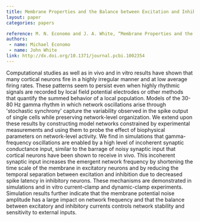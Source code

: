 ```yaml
---
title: Membrane Properties and the Balance between Excitation and Inhibition Control Gamma-Frequency Oscillations Arising from Feedback Inhibition
layout: paper
categories: papers

reference: M. N. Economo and J. A. White, “Membrane Properties and the Balance between Excitation and Inhibition Control Gamma-Frequency Oscillations Arising from Feedback Inhibition.,” PLoS Comput Biol, vol. 8, no. 1, p. e1002354, Jan. 2012.
authors: 
 - name: Michael Economo
 - name: John White
link: http://dx.doi.org/10.1371/journal.pcbi.1002354
---
```


Computational studies as well as in vivo and in vitro results have shown that many cortical neurons fire in a highly irregular manner and at low average firing rates. These patterns seem to persist even when highly rhythmic signals are recorded by local field potential electrodes or other methods that quantify the summed behavior of a local population. Models of the 30-80 Hz gamma rhythm in which network oscillations arise through 'stochastic synchrony' capture the variability observed in the spike output of single cells while preserving network-level organization. We extend upon these results by constructing model networks constrained by experimental measurements and using them to probe the effect of biophysical parameters on network-level activity. We find in simulations that gamma-frequency oscillations are enabled by a high level of incoherent synaptic conductance input, similar to the barrage of noisy synaptic input that cortical neurons have been shown to receive in vivo. This incoherent synaptic input increases the emergent network frequency by shortening the time scale of the membrane in excitatory neurons and by reducing the temporal separation between excitation and inhibition due to decreased spike latency in inhibitory neurons. These mechanisms are demonstrated in simulations and in vitro current-clamp and dynamic-clamp experiments. Simulation results further indicate that the membrane potential noise amplitude has a large impact on network frequency and that the balance between excitatory and inhibitory currents controls network stability and sensitivity to external inputs.
